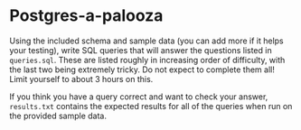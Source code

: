 # Postgres-a-palooza

Using the included schema and sample data (you can add more if it helps your testing), write SQL queries that will answer the questions listed in `queries.sql`. These are listed roughly in increasing order of difficulty, with the last two being extremely tricky. Do not expect to complete them all! Limit yourself to about 3 hours on this.

If you think you have a query correct and want to check your answer, `results.txt` contains the expected results for all of the queries when run on the provided sample data.
